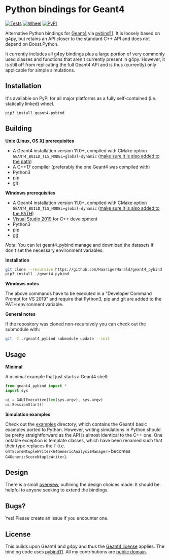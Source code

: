 # Python bindings for Geant4

[![Tests](https://github.com/HaarigerHarald/geant4_pybind/actions/workflows/tests.yml/badge.svg)](https://github.com/HaarigerHarald/geant4_pybind/actions/workflows/tests.yml)
[![Wheel](https://img.shields.io/pypi/wheel/geant4-pybind)](https://pypi.org/project/geant4-pybind)
[![PyPI](https://img.shields.io/pypi/v/geant4-pybind)](https://pypi.org/project/geant4-pybind)

Alternative Python bindings for [Geant4](https://geant4.web.cern.ch/) via [pybind11](https://github.com/pybind/pybind11). It is loosely based on g4py, but retains an API closer to the standard C++ API and does not depend on Boost.Python.

It currently includes all g4py bindings plus a large portion of very commonly used classes and functions that aren't currently present in g4py. However, it is still off from replicating the full Geant4 API and is thus (currently) only applicable for simple simulations.

## Installation

It's available on PyPI for all major platforms as a fully self-contained (i.e. statically linked) wheel.

    pip3 install geant4-pybind

## Building

**Unix (Linux, OS X) prerequisites**

* A Geant4 installation version 11.0+, compiled with CMake option `GEANT4_BUILD_TLS_MODEL=global-dynamic` ([make sure it is also added to the path](https://geant4-userdoc.web.cern.ch/UsersGuides/InstallationGuide/html/postinstall.html#required-environment-settings-on-unix))
* A C++17 compiler (preferably the one Geant4 was compiled with)
* Python3
* pip
* git

**Windows prerequisites**

  * A Geant4 installation version 11.0+, compiled with CMake option `GEANT4_BUILD_TLS_MODEL=global-dynamic` ([make sure it is also added to the PATH](https://geant4-userdoc.web.cern.ch/UsersGuides/InstallationGuide/html/postinstall.html#required-environment-settings-on-windows))
  * [Visual Studio 2019](https://visualstudio.microsoft.com/en/vs) for C++ development
  * Python3
  * pip
  * [git](https://git-scm.com/download/win)

*Note*: You can let geant4_pybind manage and download the datasets if don't set the necessary environment variables.

**Installation**

```bash
git clone --recursive https://github.com/HaarigerHarald/geant4_pybind
pip3 install ./geant4_pybind
```

**Windows notes**

The above commands have to be executed in a "Developer Command Prompt for VS 2019" and require that Python3, pip and git are added to the PATH environment variable.

**General notes**

If the repository was cloned non-recursively you can check out the submodule with:

```bash
git -C ./geant4_pybind submodule update --init
```

## Usage

**Minimal**

A minimal example that just starts a Geant4 shell:

```python
from geant4_pybind import *
import sys

ui = G4UIExecutive(len(sys.argv), sys.argv)
ui.SessionStart()
```

**Simulation examples**

Check out the [examples](https://github.com/HaarigerHarald/geant4_pybind/tree/main/examples) directory, which contains the Geant4 basic examples ported to Python. However, writing simulations in Python should be pretty straightforward as the API is almost identical to the C++ one. One notable exception is template classes, which have been renamed such that their type replaces the `T` (i.e. `G4TScoreNtupleWriter<G4GenericAnalysisManager>` becomes `G4GenericScoreNtupleWriter`).

## Design

There is a small [overview](DESIGN.md), outlining the design choices made. It should be helpful to anyone seeking to extend the bindings.

## Bugs?

Yes! Please create an issue if you encounter one.

## License

This builds upon Geant4 and g4py and thus the [Geant4 license](https://geant4.web.cern.ch/license/LICENSE.html) applies. The binding code uses [pybind11](https://github.com/pybind/pybind11/blob/master/LICENSE). All my contributions are [public domain](https://github.com/HaarigerHarald/geant4_pybind/blob/main/LICENSE).
